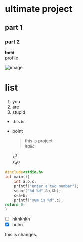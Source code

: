 # ultimate project
## part 1
### part 2
~~**bold**~~\
[profile](https://github.com/AbdulMajidMalik/busy/edit/main/README.md "google")

![image](https://www.google.com/url?sa=i&url=https%3A%2F%2Fwww.mrflag.com%2Fproduct%2Fpakistan-professional-quality-flag%2F&psig=AOvVaw0YUsvR-r2CEzA5s9IXTf55&ust=1756785196704000&source=images&cd=vfe&opi=89978449&ved=0CBEQjRxqFwoTCPjwo43Vto8DFQAAAAAdAAAAABAE)
# list
1. you
2. are
3. stupid
- this  is
- point
  > this is project\
  > _italic_

  x<sup>3</sup>\
  x<sub>4</sub>o
```c
#include<stdio.h>
int main(){
	int a,b,c;
	printf("enter a two number");
	scanf("%d %d",&a,&b);
	c=a+b;
	printf("sum is %d",c);
return 0;
}
```
- [ ] hkhkhkh
- [x] huhu

this is changes.


